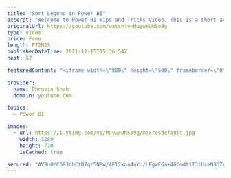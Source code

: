 ```yaml
---
title: "Sort Legend in Power BI"
excerpt: "Welcome to Power BI Tips and Tricks Video. This is a short and sweet video demonstrating the functionality to apply Sort on Legend values in Power BI. We can now adjust the sort direction for items in our legends! This will also help to reorder some of the data in visuals like stacked column charts,"
originalUrl: https://youtube.com/watch?v=MuyweUNSo9g
type: video
price: Free
length: PT2M2S
publishedDateTime: 2021-12-15T15:36:54Z
heat: 52

featuredContent: "<iframe width=\"800\" height=\"500\" frameborder=\"0\" src=\"https://www.youtube.com/embed/MuyweUNSo9g\" allow=\"accelerometer; autoplay; encrypted-media; gyroscope; picture-in-picture\" allowfullscreen></iframe>"

provider:
  name: Dhruvin Shah
  domain: youtube.com

topics:
  - Power BI

images:
  - url: https://i.ytimg.com/vi/MuyweUNSo9g/maxresdefault.jpg
    width: 1280
    height: 720
    isCached: true

secured: "AVBuOMC69JcbCtD7qr5NBw/4E12kna4nYn/LFgwF6a+46Cmdt1T3tUxeN8DZA1lxNOLXqTOoL3TyUA2mmVsCQX6M9QNoBCLN0ceIYbwECAGGmj6kfljZodM1ozYoMeMntMBlSbShtQMDvp0pguIixrLvxulvNwvH6V8X5SbX/M93vjheCrLNdXOSlVhhPRALVObySeXs016ZqWaHbdygEI5GhvtngssN8Gnn1OMyTWzuZTqYzz2X69RmJtHfAdaM7uUcHe6ukxXOF3T4Xw1bxlA1ISpgthtZc4+yd3GAJV6OrKt7PTUzSmtKpIA1UUhwaTZjM2zRPcpL+dMK5L2LtTfh15WoGT0vSWAN96/uhBi79D6rQJi3f8I7JPhNBZr6KW7pg8bbI29LK6lwZ4kkexiwvU5fGlRDv2d0P1JlOWw=;5HmM/EKCFjm0evesm7KLLQ=="
---
```


